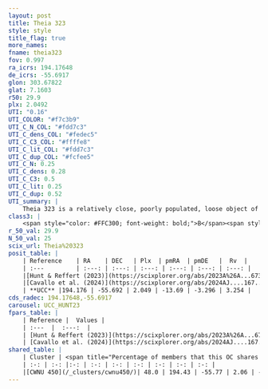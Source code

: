 ```yaml
---
layout: post
title: Theia 323
style: style
title_flag: true
more_names: 
fname: theia323
fov: 0.997
ra_icrs: 194.17648
de_icrs: -55.6917
glon: 303.67822
glat: 7.1603
r50: 29.9
plx: 2.0492
UTI: "0.16"
UTI_COLOR: "#f7c3b9"
UTI_C_N_COL: "#fdd7c3"
UTI_C_dens_COL: "#fedec5"
UTI_C_C3_COL: "#ffffe8"
UTI_C_lit_COL: "#fdd7c3"
UTI_C_dup_COL: "#fcfee5"
UTI_C_N: 0.25
UTI_C_dens: 0.28
UTI_C_C3: 0.5
UTI_C_lit: 0.25
UTI_C_dup: 0.52
UTI_summary: |
    Theia 323 is a relatively close, poorly populated, loose object of intermediate C3 quality. It was recently reported in the literature.<br><br>This is likely a unique object, which shares a moderate percentage of members with at least one previously reported entry.
class3: |
    <span style="color: #FFC300; font-weight: bold;">B</span><span style="color: #FFC300; font-weight: bold;">B</span>
r_50_val: 29.9
N_50_val: 25
scix_url: Theia%20323
posit_table: |
    | Reference    | RA    | DEC   | Plx  | pmRA  | pmDE   |  Rv  |
    | :---         | :---: | :---: | :---: | :---: | :---: | :---: |
    |[Hunt & Reffert (2023)](https://scixplorer.org/abs/2023A%26A...673A.114H) | 194.203 | -55.763 | 2.011 | -13.905 | -3.07 | -0.661 |
    |[Cavallo et al. (2024)](https://scixplorer.org/abs/2024AJ....167...12C) | 191.29 | -55.715 | 2.017 | -- | -- | -- |
    | **UCC** |194.176 | -55.692 | 2.049 | -13.69 | -3.296 | 3.254 | 
cds_radec: 194.17648,-55.6917
carousel: UCC_HUNT23
fpars_table: |
    | Reference |  Values |
    | :---  |  :---:  |
    | [Hunt & Reffert (2023)](https://scixplorer.org/abs/2023A%26A...673A.114H) | `AV50=0.218, diffAV50=0.982, MOD50=8.357, logAge50=8.107` |
    | [Cavallo et al. (2024)](https://scixplorer.org/abs/2024AJ....167...12C) | `AV50=0.69, dMod50=8.42, logAge50=7.98, [Fe/H]50=0.03` |
shared_table: |
    | Cluster | <span title="Percentage of members that this OC shares with the ones listed">%</span>   | RA   | DEC   | Plx   | pmRA  | pmDE  | Rv | UTI |
    | :-: | :-: |:-: | :-: | :-: | :-: | :-: | :-: | :-: |
    |[CWNU 450](/_clusters/cwnu450/)| 48.0 | 194.43 | -55.77 | 2.06 | -13.54 | -3.65 | 0.01 |0.43 |
---
```

